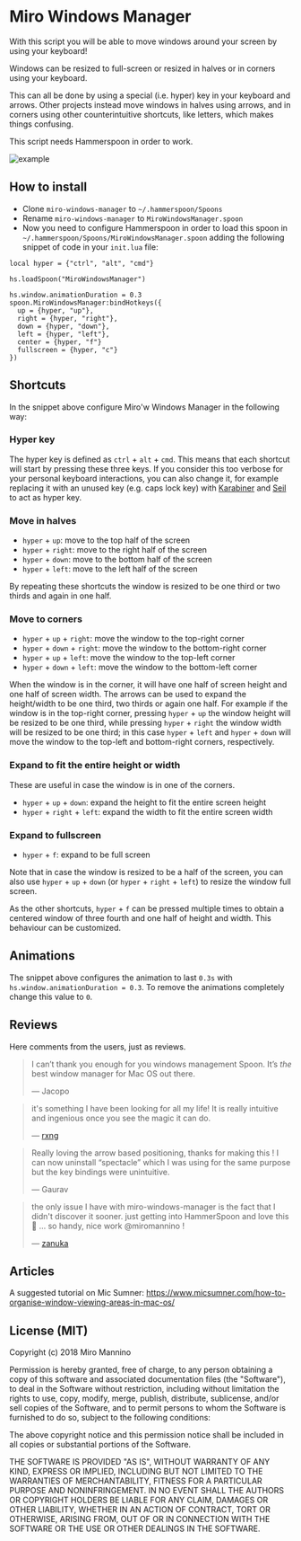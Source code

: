 # Miro Windows Manager

With this script you will be able to move windows around your screen by using your keyboard!

Windows can be resized to full-screen or resized in halves or in corners using your keyboard. 

This can all be done by using a special (i.e. hyper) key in your keyboard and arrows. Other projects instead move windows in halves using arrows, and in corners using other counterintuitive shortcuts, like letters, which makes things confusing.

This script needs Hammerspoon in order to work.

![example](https://github.com/miromannino/miro-windows-manager/raw/imgs/example.gif)

## How to install

 - Clone `miro-windows-manager` to `~/.hammerspoon/Spoons`
 - Rename `miro-windows-manager` to `MiroWindowsManager.spoon`
 - Now you need to configure Hammerspoon in order to load this spoon in `~/.hammerspoon/Spoons/MiroWindowsManager.spoon` adding the following snippet of code in your `init.lua` file:
```
local hyper = {"ctrl", "alt", "cmd"}

hs.loadSpoon("MiroWindowsManager")

hs.window.animationDuration = 0.3
spoon.MiroWindowsManager:bindHotkeys({
  up = {hyper, "up"},
  right = {hyper, "right"},
  down = {hyper, "down"},
  left = {hyper, "left"},
  center = {hyper, "f"}
  fullscreen = {hyper, "c"}
})
```

## Shortcuts

In the snippet above configure Miro'w Windows Manager in the following way:

### Hyper key

 The hyper key is defined as `ctrl` + `alt` + `cmd`. This means that each shortcut will start by pressing these three keys. If you consider this too verbose for your personal keyboard interactions, you can also change it, for example replacing it with an unused key (e.g. caps lock key) with [Karabiner](https://pqrs.org/osx/karabiner/) and [Seil](https://pqrs.org/osx/karabiner/seil.html.en) to act as hyper key.

### Move in halves

 - `hyper` + `up`: move to the top half of the screen
 - `hyper` + `right`: move to the right half of the screen
 - `hyper` + `down`: move to the bottom half of the screen
 - `hyper` + `left`: move to the left half of the screen

By repeating these shortcuts the window is resized to be one third or two thirds and again in one half. 

### Move to corners

 - `hyper` + `up` + `right`: move the window to the top-right corner
 - `hyper` + `down` + `right`: move the window to the bottom-right corner
 - `hyper` + `up` + `left`: move the window to the top-left corner
 - `hyper` + `down` + `left`: move the window to the bottom-left corner

 When the window is in the corner, it will have one half of screen height and one half of screen width. 
 The arrows can be used to expand the height/width to be one third, two thirds or again one half. 
 For example if the window is in the top-right corner, pressing `hyper` + `up` the window height will be resized to be one third, while pressing `hyper` + `right` the window width will be resized to be one third; in this case `hyper` + `left` and `hyper` + `down` will move the window to the top-left and bottom-right corners, respectively.

### Expand to fit the entire height or width

These are useful in case the window is in one of the corners.

 - `hyper` + `up` + `down`: expand the height to fit the entire screen height
 - `hyper` + `right` + `left`: expand the width to fit the entire screen width

### Expand to fullscreen

 - `hyper` + `f`: expand to be full screen

Note that in case the window is resized to be a half of the screen, you can also use `hyper` + `up` + `down` (or `hyper` + `right` + `left`) to resize the window full screen.

As the other shortcuts, `hyper` + `f` can be pressed multiple times to obtain a centered window of three fourth and one half of height and width. This behaviour can be customized.

## Animations

The snippet above configures the animation to last `0.3s` with `hs.window.animationDuration = 0.3`. To remove the animations completely change this value to `0`.

## Reviews

Here comments from the users, just as reviews.

> I can’t thank you enough for you windows management Spoon. It’s *the* best window manager for Mac OS out there.
>
> &mdash; Jacopo

> it's something I have been looking for all my life! It is really intuitive and ingenious once you see the magic it can do.
> 
> &mdash; [rxng](https://github.com/miromannino/hammerspoon-config/issues/1)

> Really loving the arrow based positioning, thanks for making this ! I can now uninstall “spectacle” which I was using for the same purpose but the key bindings were unintuitive.
>
> &mdash; Gaurav

> the only issue I have with miro-windows-manager is the fact that I didn't discover it sooner. just getting into HammerSpoon and love this 🥄 ... so handy, nice work @miromannino !
>
> &mdash; [zanuka](https://github.com/miromannino/miro-windows-manager/issues/13)

## Articles

A suggested tutorial on Mic Sumner: https://www.micsumner.com/how-to-organise-window-viewing-areas-in-mac-os/


## License (MIT)

Copyright (c) 2018 Miro Mannino

Permission is hereby granted, free of charge, to any person obtaining a copy of this software and associated documentation files (the "Software"), to deal in the Software without restriction, including without limitation the rights to use, copy, modify, merge, publish, distribute, sublicense, and/or sell copies of the Software, and to permit persons to whom the Software is furnished to do so, subject to the following conditions:

The above copyright notice and this permission notice shall be included in all copies or substantial portions of the Software.

THE SOFTWARE IS PROVIDED "AS IS", WITHOUT WARRANTY OF ANY KIND, EXPRESS OR IMPLIED, INCLUDING BUT NOT LIMITED TO THE WARRANTIES OF MERCHANTABILITY, FITNESS FOR A PARTICULAR PURPOSE AND NONINFRINGEMENT. IN NO EVENT SHALL THE AUTHORS OR COPYRIGHT HOLDERS BE LIABLE FOR ANY CLAIM, DAMAGES OR OTHER LIABILITY, WHETHER IN AN ACTION OF CONTRACT, TORT OR OTHERWISE, ARISING FROM, OUT OF OR IN CONNECTION WITH THE SOFTWARE OR THE USE OR OTHER DEALINGS IN THE SOFTWARE.
